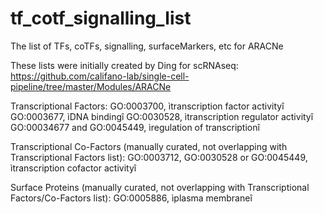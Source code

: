 # tf_cotf_signalling_list
The list of TFs, coTFs, signalling, surfaceMarkers, etc for ARACNe

These lists were initially created by Ding for scRNAseq:
https://github.com/califano-lab/single-cell-pipeline/tree/master/Modules/ARACNe

Transcriptional Factors:
GO:0003700, ìtranscription factor activityî
GO:0003677, ìDNA bindingî
GO:0030528, ìtranscription regulator activityî
GO:00034677 and GO:0045449, ìregulation of transcriptionî

Transcriptional Co-Factors (manually curated, not overlapping with Transcriptional Factors list):
GO:0003712, GO:0030528 or GO:0045449, ìtranscription cofactor activityî

Surface Proteins (manually curated, not overlapping with Transcriptional Factors/Co-Factors list):
GO:0005886, ìplasma membraneî